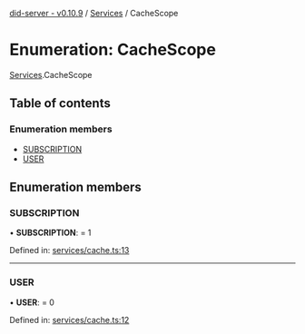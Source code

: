 [did-server - v0.10.9](../README.md) / [Services](../modules/services.md) / CacheScope

# Enumeration: CacheScope

[Services](../modules/services.md).CacheScope

## Table of contents

### Enumeration members

- [SUBSCRIPTION](services.cachescope.md#subscription)
- [USER](services.cachescope.md#user)

## Enumeration members

### SUBSCRIPTION

• **SUBSCRIPTION**: = 1

Defined in: [services/cache.ts:13](https://github.com/Puzzlepart/did/blob/dev/server/services/cache.ts#L13)

___

### USER

• **USER**: = 0

Defined in: [services/cache.ts:12](https://github.com/Puzzlepart/did/blob/dev/server/services/cache.ts#L12)
